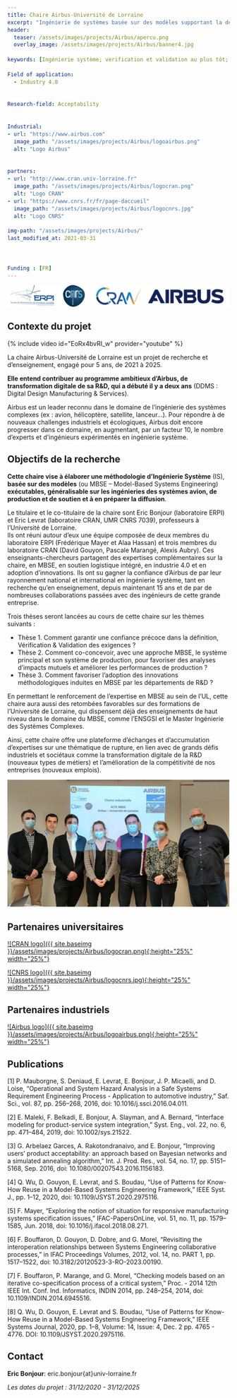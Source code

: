 ```yaml
---
title: Chaire Airbus-Université de Lorraine
excerpt: "Ingénierie de systèmes basée sur des modèles supportant la décision et la collaboration, dignes de confiance et exécutables"
header:
  teaser: /assets/images/projects/Airbus/apercu.png
  overlay_image: /assets/images/projects/Airbus/banner4.jpg

keywords: [Ingénierie système; verification et validation au plus tôt; adoption d’innovations méthodologiques]

Field of application:
  - Industry 4.0


Research-field: Acceptability


Industrial:
- url: "https://www.airbus.com"
  image_path: "/assets/images/projects/Airbus/logoairbus.png"
  alt: "Logo Airbus"


partners:
- url: "http://www.cran.univ-lorraine.fr"
  image_path: "/assets/images/projects/Airbus/logocran.png"
  alt: "Logo CRAN"
- url: "https://www.cnrs.fr/fr/page-daccueil"
  image_path: "/assets/images/projects/Airbus/logocnrs.jpg"
  alt: "Logo CNRS"

img-path: "/assets/images/projects/Airbus/"  
last_modified_at: 2021-03-31  



Funding : [FR]
---
```


![Logo acteurs de la chaire](/assets/images/projects/Airbus/Logos.jpg)



## Contexte du projet

{% include video id="EoRx4bvRI_w" provider="youtube" %}



La chaire Airbus-Université de Lorraine est un projet de recherche et d’enseignement, engagé pour 5 ans, de 2021 à 2025.  

**Elle entend contribuer au programme ambitieux d’Airbus, de transformation digitale de sa R&D, qui a débuté il y a deux ans** (DDMS : Digital Design Manufacturing & Services).  

Airbus est un leader reconnu dans le domaine de l’ingénierie des systèmes complexes (ex : avion, hélicoptère, satellite, lanceur…).
Pour répondre à de nouveaux challenges industriels et écologiques, Airbus doit encore progresser dans ce domaine, en augmentant, par un facteur 10, le nombre d’experts et d’ingénieurs expérimentés en ingénierie système.

## Objectifs de la recherche

**Cette chaire vise à élaborer une méthodologie d’Ingénierie Système** (IS), **basée sur des modèles** (ou MBSE – Model-Based Systems Engineering) **exécutables, généralisable sur les ingénieries des systèmes avion, de production et de soutien et à en préparer la diffusion**.  

Le titulaire et le co-titulaire de la chaire sont Eric Bonjour (laboratoire ERPI) et Eric Levrat (laboratoire CRAN, UMR CNRS 7039), professeurs à l’Université de Lorraine.  
Ils ont réuni autour d’eux une équipe composée de deux membres du laboratoire ERPI (Frédérique Mayer et Alaa Hassan) et trois membres du laboratoire CRAN (David Gouyon, Pascale Marangé, Alexis Aubry).
Ces enseignants-chercheurs partagent des expertises complémentaires sur la chaire, en MBSE, en soutien logistique intégré, en industrie 4.0 et en adoption d’innovations.
Ils ont su gagner la confiance d’Airbus de par leur rayonnement national et international en ingénierie système, tant en recherche qu’en enseignement, depuis maintenant 15 ans et de par de nombreuses collaborations passées avec des ingénieurs de cette grande entreprise.  

Trois thèses seront lancées au cours de cette chaire sur les thèmes suivants :

- Thèse 1. Comment garantir une confiance précoce dans la définition, Vérification & Validation des exigences ?
- Thèse 2. Comment co-concevoir, avec une approche MBSE, le système principal et son système de production, pour favoriser des analyses d’impacts mutuels  et améliorer les performances de production ?
- Thèse 3. Comment favoriser l’adoption des innovations méthodologiques induites en MBSE par les départements de R&D ?

En permettant le renforcement de l’expertise en MBSE au sein de l’UL, cette chaire aura aussi des retombées favorables sur des formations de l’Université de Lorraine, qui dispensent déjà des enseignements de haut niveau dans le domaine du MBSE, comme l’ENSGSI et le Master Ingénierie des Systèmes Complexes.  

Ainsi, cette chaire offre une plateforme d’échanges et d’accumulation d’expertises sur une thématique de rupture, en lien avec de grands défis industriels et sociétaux comme la transformation digitale de la R&D (nouveaux types de métiers) et l’amélioration de la compétitivité de nos entreprises (nouveaux emplois).


![L'équipe de la chaire](/assets/images/projects/Airbus/Equipe.png)


## Partenaires universitaires  

<a href="http://www.cran.univ-lorraine.fr">![CRAN logo]({{ site.baseimg }}/assets/images/projects/Airbus/logocran.png){:height="25%" width="25%"}</a>

<a href="http://www.cran.univ-lorraine.fr">![CNRS logo]({{ site.baseimg }}/assets/images/projects/Airbus/logocnrs.jpg){:height="25%" width="25%"}</a>

## Partenaires industriels

<a href="https://www.airbus.com">![Airbus logo]({{ site.baseimg }}/assets/images/projects/Airbus/logoairbus.png){:height="25%" width="25%"}</a>


## Publications  

[1] P. Mauborgne, S. Deniaud, E. Levrat, E. Bonjour, J. P. Micaelli, and D. Loise, “Operational and System Hazard Analysis in a Safe Systems Requirement Engineering Process - Application to automotive industry,” Saf. Sci., vol. 87, pp. 256–268, 2016, doi: 10.1016/j.ssci.2016.04.011.  

[2] E. Maleki, F. Belkadi, E. Bonjour, A. Slayman, and A. Bernard, “Interface modeling for product-service system integration,” Syst. Eng., vol. 22, no. 6, pp. 471–484, 2019, doi: 10.1002/sys.21522.  

[3] G. Arbelaez Garces, A. Rakotondranaivo, and E. Bonjour, “Improving users’ product acceptability: an approach based on Bayesian networks and a simulated annealing algorithm,” Int. J. Prod. Res., vol. 54, no. 17, pp. 5151–5168, Sep. 2016, doi: 10.1080/00207543.2016.1156183.  

[4] Q. Wu, D. Gouyon, E. Levrat, and S. Boudau, “Use of Patterns for Know-How Reuse in a Model-Based Systems Engineering Framework,” IEEE Syst. J., pp. 1–12, 2020, doi: 10.1109/JSYST.2020.2975116.  

[5]  F. Mayer, “Exploring the notion of situation for responsive manufacturing systems specification issues,” IFAC-PapersOnLine, vol. 51, no. 11, pp. 1579–1585, Jun. 2018, doi: 10.1016/j.ifacol.2018.08.271.  

[6] F. Bouffaron, D. Gouyon, D. Dobre, and G. Morel, “Revisiting the interoperation relationships between Systems Engineering collaborative processes,” in IFAC Proceedings Volumes, 2012, vol. 14, no. PART 1, pp. 1517–1522, doi: 10.3182/20120523-3-RO-2023.00190.  

[7] F. Bouffaron, P. Marange, and G. Morel, “Checking models based on an iterative co-specification process of a critical system,” Proc. - 2014 12th IEEE Int. Conf. Ind. Informatics, INDIN 2014, pp. 248–254, 2014, doi: 10.1109/INDIN.2014.6945516.  

[8]  Q. Wu, D. Gouyon, E. Levrat and S. Boudau, “Use of Patterns for Know-How Reuse in a Model-Based Systems Engineering Framework,” IEEE Systems Journal, 2020, pp. 1–8, Volume: 14, Issue: 4, Dec. 2 pp.  4765 - 4776. DOI: 10.1109/JSYST.2020.2975116.  




## Contact

**Eric Bonjour**: eric.bonjour{at}univ-lorraine.fr


*Les dates du projet : 31/12/2020 - 31/12/2025*
